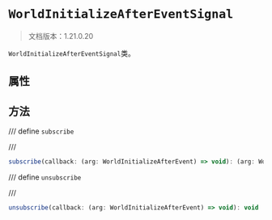 # `WorldInitializeAfterEventSignal`

> 文档版本：1.21.0.20

`WorldInitializeAfterEventSignal`类。

## 属性

## 方法

/// define
`subscribe`


///

```js
subscribe(callback: (arg: WorldInitializeAfterEvent) => void): (arg: WorldInitializeAfterEvent) => void
```


/// define
`unsubscribe`


///

```js
unsubscribe(callback: (arg: WorldInitializeAfterEvent) => void): void
```


